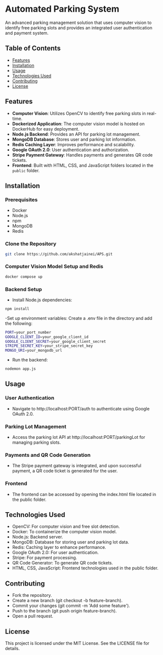 # Automated Parking System

An advanced parking management solution that uses computer vision to identify free parking slots and provides an integrated user authentication and payment system.

## Table of Contents
- [Features](#features)
- [Installation](#installation)
- [Usage](#usage)
- [Technologies Used](#technologies-used)
- [Contributing](#contributing)
- [License](#license)

## Features
- **Computer Vision**: Utilizes OpenCV to identify free parking slots in real-time.
- **Dockerized Application**: The computer vision model is hosted on DockerHub for easy deployment.
- **Node.js Backend**: Provides an API for parking lot management.
- **MongoDB Database**: Stores user and parking lot information.
- **Redis Caching Layer**: Improves performance and scalability.
- **Google OAuth 2.0**: User authentication and authorization.
- **Stripe Payment Gateway**: Handles payments and generates QR code tickets.
- **Frontend**: Built with HTML, CSS, and JavaScript folders located in the `public` folder.





## Installation

### Prerequisites
- Docker
- Node.js
- npm
- MongoDB
- Redis

### Clone the Repository

```bash
git clone https://github.com/akshatjainei/APS.git
```

### Computer Vision Model Setup and Redis 
```bash
docker compose up
```

### Backend Setup 
- Install Node.js dependencies:
```bash
npm install
```
-Set up environment variables: Create a .env file in the directory and add the following:
```bash
PORT=your_port_number
GOOGLE_CLIENT_ID=your_google_client_id
GOOGLE_CLIENT_SECRET=your_google_client_secret
STRIPE_SECRET_KEY=your_stripe_secret_key
MONGO_URI=your_mongodb_url
```
- Run the backend:
```bash
nodemon app.js
```

## Usage

### User Authentication
- Navigate to http://localhost:PORT/auth to authenticate using Google OAuth 2.0.
### Parking Lot Management
- Access the parking lot API at http://localhost:PORT/parkingLot for managing parking slots.
### Payments and QR Code Generation
- The Stripe payment gateway is integrated, and upon successful payment, a QR code ticket is generated for the user.
### Frontend
- The frontend can be accessed by opening the index.html file located in the public folder.


## Technologies Used

- OpenCV: For computer vision and free slot detection.
- Docker: To containerize the computer vision model.
- Node.js: Backend server.
- MongoDB: Database for storing user and parking lot data.
- Redis: Caching layer to enhance performance.
- Google OAuth 2.0: For user authentication.
- Stripe: For payment processing.
- QR Code Generator: To generate QR code tickets.
- HTML, CSS, JavaScript: Frontend technologies used in the public folder.

## Contributing

- Fork the repository.
- Create a new branch (git checkout -b feature-branch).
- Commit your changes (git commit -m 'Add some feature').
- Push to the branch (git push origin feature-branch).
- Open a pull request.

## License
This project is licensed under the MIT License. See the LICENSE file for details.
